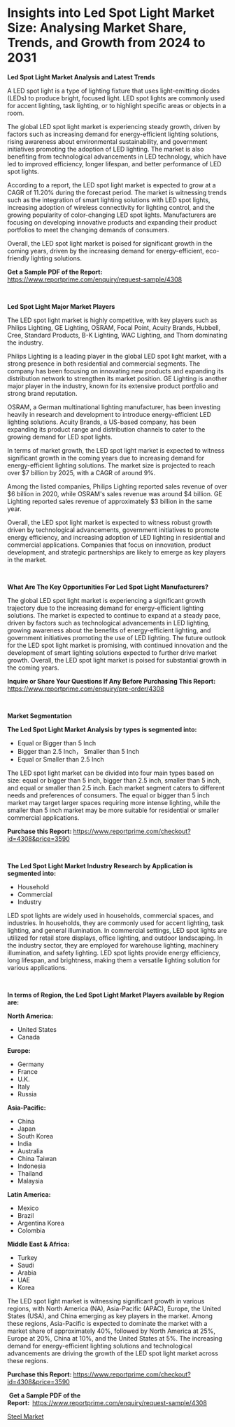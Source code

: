 <p><h1>Insights into Led Spot Light Market Size: Analysing Market Share, Trends, and Growth from 2024 to 2031</h1></p><p><strong>Led Spot Light Market Analysis and Latest Trends</strong></p>
<p><p>A LED spot light is a type of lighting fixture that uses light-emitting diodes (LEDs) to produce bright, focused light. LED spot lights are commonly used for accent lighting, task lighting, or to highlight specific areas or objects in a room.</p><p>The global LED spot light market is experiencing steady growth, driven by factors such as increasing demand for energy-efficient lighting solutions, rising awareness about environmental sustainability, and government initiatives promoting the adoption of LED lighting. The market is also benefiting from technological advancements in LED technology, which have led to improved efficiency, longer lifespan, and better performance of LED spot lights.</p><p>According to a report, the LED spot light market is expected to grow at a CAGR of 11.20% during the forecast period. The market is witnessing trends such as the integration of smart lighting solutions with LED spot lights, increasing adoption of wireless connectivity for lighting control, and the growing popularity of color-changing LED spot lights. Manufacturers are focusing on developing innovative products and expanding their product portfolios to meet the changing demands of consumers.</p><p>Overall, the LED spot light market is poised for significant growth in the coming years, driven by the increasing demand for energy-efficient, eco-friendly lighting solutions.</p></p>
<p><strong>Get a Sample PDF of the Report:&nbsp;</strong> <a href="https://www.reportprime.com/enquiry/request-sample/4308">https://www.reportprime.com/enquiry/request-sample/4308</a></p>
<p>&nbsp;</p>
<p><strong>Led Spot Light Major Market Players</strong></p>
<p><p>The LED spot light market is highly competitive, with key players such as Philips Lighting, GE Lighting, OSRAM, Focal Point, Acuity Brands, Hubbell, Cree, Standard Products, B-K Lighting, WAC Lighting, and Thorn dominating the industry. </p><p>Philips Lighting is a leading player in the global LED spot light market, with a strong presence in both residential and commercial segments. The company has been focusing on innovating new products and expanding its distribution network to strengthen its market position. GE Lighting is another major player in the industry, known for its extensive product portfolio and strong brand reputation.</p><p>OSRAM, a German multinational lighting manufacturer, has been investing heavily in research and development to introduce energy-efficient LED lighting solutions. Acuity Brands, a US-based company, has been expanding its product range and distribution channels to cater to the growing demand for LED spot lights.</p><p>In terms of market growth, the LED spot light market is expected to witness significant growth in the coming years due to increasing demand for energy-efficient lighting solutions. The market size is projected to reach over $7 billion by 2025, with a CAGR of around 9%.</p><p>Among the listed companies, Philips Lighting reported sales revenue of over $6 billion in 2020, while OSRAM's sales revenue was around $4 billion. GE Lighting reported sales revenue of approximately $3 billion in the same year. </p><p>Overall, the LED spot light market is expected to witness robust growth driven by technological advancements, government initiatives to promote energy efficiency, and increasing adoption of LED lighting in residential and commercial applications. Companies that focus on innovation, product development, and strategic partnerships are likely to emerge as key players in the market.</p></p>
<p>&nbsp;</p>
<p><strong>What Are The Key Opportunities For Led Spot Light Manufacturers?</strong></p>
<p><p>The global LED spot light market is experiencing a significant growth trajectory due to the increasing demand for energy-efficient lighting solutions. The market is expected to continue to expand at a steady pace, driven by factors such as technological advancements in LED lighting, growing awareness about the benefits of energy-efficient lighting, and government initiatives promoting the use of LED lighting. The future outlook for the LED spot light market is promising, with continued innovation and the development of smart lighting solutions expected to further drive market growth. Overall, the LED spot light market is poised for substantial growth in the coming years.</p></p>
<p><strong>Inquire or Share Your Questions If Any Before Purchasing This Report:</strong> <a href="https://www.reportprime.com/enquiry/pre-order/4308">https://www.reportprime.com/enquiry/pre-order/4308</a></p>
<p>&nbsp;</p>
<p><strong>Market Segmentation</strong></p>
<p><strong>The Led Spot Light Market Analysis by types is segmented into:</strong></p>
<p><ul><li>Equal or Bigger than 5 Inch</li><li>Bigger than 2.5 Inch， Smaller than 5 Inch</li><li>Equal or Smaller than 2.5 Inch</li></ul></p>
<p><p>The LED spot light market can be divided into four main types based on size: equal or bigger than 5 inch, bigger than 2.5 inch, smaller than 5 inch, and equal or smaller than 2.5 inch. Each market segment caters to different needs and preferences of consumers. The equal or bigger than 5 inch market may target larger spaces requiring more intense lighting, while the smaller than 5 inch market may be more suitable for residential or smaller commercial applications.</p></p>
<p><strong>Purchase this Report:&nbsp;</strong><a href="https://www.reportprime.com/checkout?id=4308&price=3590">https://www.reportprime.com/checkout?id=4308&price=3590</a></p>
<p>&nbsp;</p>
<p><strong>The Led Spot Light Market Industry Research by Application is segmented into:</strong></p>
<p><ul><li>Household</li><li>Commercial</li><li>Industry</li></ul></p>
<p><p>LED spot lights are widely used in households, commercial spaces, and industries. In households, they are commonly used for accent lighting, task lighting, and general illumination. In commercial settings, LED spot lights are utilized for retail store displays, office lighting, and outdoor landscaping. In the industry sector, they are employed for warehouse lighting, machinery illumination, and safety lighting. LED spot lights provide energy efficiency, long lifespan, and brightness, making them a versatile lighting solution for various applications.</p></p>
<p>&nbsp;</p>
<p><strong>In terms of Region, the Led Spot Light Market Players available by Region are:</strong></p>
<p>
    <p> <strong> North America: </strong>
        <ul>
            <li>United States</li>
            <li>Canada</li>
        </ul>
        </p> 
    <p> <strong> Europe: </strong>
        <ul>
            <li>Germany</li>
            <li>France</li>
            <li>U.K.</li>
            <li>Italy</li>
            <li>Russia</li>
        </ul>
        </p> 
    <p> <strong> Asia-Pacific: </strong>
        <ul>
            <li>China</li>
            <li>Japan</li>
            <li>South Korea</li>
            <li>India</li>
            <li>Australia</li>
            <li>China Taiwan</li>
            <li>Indonesia</li>
            <li>Thailand</li>
            <li>Malaysia</li>
        </ul>
        </p> 
    <p> <strong> Latin America: </strong>
        <ul>
            <li>Mexico</li>
            <li>Brazil</li>
            <li>Argentina Korea</li>
            <li>Colombia</li>
        </ul>
        </p> 
    <p> <strong> Middle East & Africa: </strong>
        <ul>
            <li>Turkey</li>
            <li>Saudi</li>
            <li>Arabia</li>
            <li>UAE</li>
            <li>Korea</li>
        </ul>
    </p>
    </p>
<p><p>The LED spot light market is witnessing significant growth in various regions, with North America (NA), Asia-Pacific (APAC), Europe, the United States (USA), and China emerging as key players in the market. Among these regions, Asia-Pacific is expected to dominate the market with a market share of approximately 40%, followed by North America at 25%, Europe at 20%, China at 10%, and the United States at 5%. The increasing demand for energy-efficient lighting solutions and technological advancements are driving the growth of the LED spot light market across these regions.</p></p>
<p><strong>Purchase this Report: </strong><a href="https://www.reportprime.com/checkout?id=4308&price=3590">https://www.reportprime.com/checkout?id=4308&price=3590</a></p>
<p>&nbsp;<strong>Get a Sample PDF of the Report:&nbsp;&nbsp;</strong><a href="https://www.reportprime.com/enquiry/request-sample/4308">https://www.reportprime.com/enquiry/request-sample/4308</a></p>
<p><strong></strong></p>
<p><p><a href="https://full-wildebeest-80b.notion.site/Steel-Market-Size-Share-Trends-Analysis-Report-By-Material-By-Type-By-End-user-By-Region-And--fdcff2b0e90547b5945201acea6c9d4c">Steel Market</a></p></p>